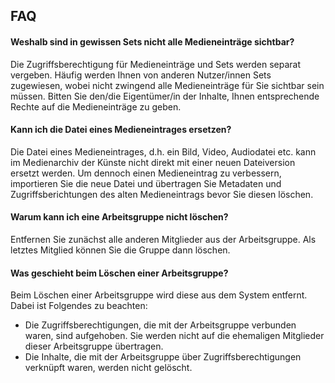 ## FAQ

#### Weshalb sind in gewissen Sets nicht alle Medieneinträge sichtbar?

Die Zugriffsberechtigung für Medieneinträge und Sets werden separat vergeben. Häufig werden Ihnen von anderen Nutzer/innen Sets zugewiesen, wobei nicht zwingend alle Medieneinträge für Sie sichtbar sein müssen. Bitten Sie den/die Eigentümer/in der Inhalte, Ihnen entsprechende Rechte auf die Medieneinträge zu geben.

#### Kann ich die Datei eines Medieneintrages ersetzen?

Die Datei eines Medieneintrages, d.h. ein Bild, Video, Audiodatei etc. kann im Medienarchiv der Künste nicht direkt mit einer neuen Dateiversion ersetzt werden. Um dennoch einen Medieneintrag zu verbessern, importieren Sie die neue Datei und übertragen Sie Metadaten und Zugriffsberichtungen des alten Medieneintrags bevor Sie diesen löschen.

#### Warum kann ich eine Arbeitsgruppe nicht löschen?

Entfernen Sie zunächst alle anderen Mitglieder aus der Arbeitsgruppe. Als letztes Mitglied können Sie die Gruppe dann löschen.

#### Was geschieht beim Löschen einer Arbeitsgruppe?

Beim Löschen einer Arbeitsgruppe wird diese aus dem System entfernt. Dabei ist Folgendes zu beachten:

* Die Zugriffsberechtigungen, die mit der Arbeitsgruppe verbunden waren, sind aufgehoben. Sie werden nicht auf die ehemaligen Mitglieder dieser Arbeitsgruppe übertragen.
* Die Inhalte, die mit der Arbeitsgruppe über Zugriffsberechtigungen verknüpft waren, werden nicht gelöscht.



